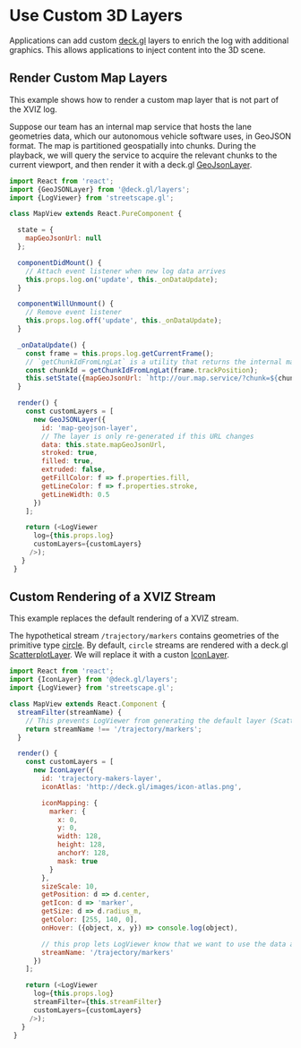 # Use Custom 3D Layers

Applications can add custom [deck.gl](deck.gl) layers to enrich the log with additional graphics. This allows applications to inject content into the 3D scene.

## Render Custom Map Layers

This example shows how to render a custom map layer that is not part of the XVIZ log.

Suppose our team has an internal map service that hosts the lane geometries data, which our autonomous vehicle software uses, in GeoJSON format. The map is partitioned geospatially into chunks. During the playback, we will query the service to acquire the relevant chunks to the current viewport, and then render it with a deck.gl [GeoJsonLayer](http://deck.gl/#/documentation/deckgl-api-reference/layers/geojson-layer). 

```js
import React from 'react';
import {GeoJSONLayer} from '@deck.gl/layers';
import {LogViewer} from 'streetscape.gl';

class MapView extends React.PureComponent {

  state = {
    mapGeoJsonUrl: null
  };

  componentDidMount() {
    // Attach event listener when new log data arrives
    this.props.log.on('update', this._onDataUpdate);
  }

  componentWillUnmount() {
    // Remove event listener
    this.props.log.off('update', this._onDataUpdate);
  }

  _onDataUpdate() {
    const frame = this.props.log.getCurrentFrame();
    // `getChunkIdFromLngLat` is a utility that returns the internal map id from [longitude, latitude]
    const chunkId = getChunkIdFromLngLat(frame.trackPosition);
    this.setState({mapGeoJsonUrl: `http://our.map.service/?chunk=${chunkId}`});
  }

  render() {
    const customLayers = [
      new GeoJSONLayer({
        id: 'map-geojson-layer',
        // The layer is only re-generated if this URL changes
        data: this.state.mapGeoJsonUrl,
        stroked: true,
        filled: true,
        extruded: false,
        getFillColor: f => f.properties.fill,
        getLineColor: f => f.properties.stroke,
        getLineWidth: 0.5
      })
    ];

    return (<LogViewer
      log={this.props.log}
      customLayers={customLayers}
     />);
   }
 }
```


## Custom Rendering of a XVIZ Stream

This example replaces the default rendering of a XVIZ stream.

The hypothetical stream `/trajectory/markers` contains geometries of the primitive type [circle](https://github.com/uber/xviz/blob/master/docs/protocol-schema/geometry-primitives.md#circle-primitive). By default, `circle` streams are rendered with a deck.gl [ScatterplotLayer](http://deck.gl/#/documentation/deckgl-api-reference/layers/scatterplot-layer). We will replace it with a custon [IconLayer](http://deck.gl/#/documentation/deckgl-api-reference/layers/icon-layer).

```js
import React from 'react';
import {IconLayer} from '@deck.gl/layers';
import {LogViewer} from 'streetscape.gl';

class MapView extends React.Component {
  streamFilter(streamName) {
    // This prevents LogViewer from generating the default layer (ScatterplotLayer) for this stream
    return streamName !== '/trajectory/markers';
  }

  render() {
    const customLayers = [
      new IconLayer({
        id: 'trajectory-makers-layer',
        iconAtlas: 'http://deck.gl/images/icon-atlas.png',

        iconMapping: {
          marker: {
            x: 0,
            y: 0,
            width: 128,
            height: 128,
            anchorY: 128,
            mask: true
          }
        },
        sizeScale: 10,
        getPosition: d => d.center,
        getIcon: d => 'marker',
        getSize: d => d.radius_m,
        getColor: [255, 140, 0],
        onHover: ({object, x, y}) => console.log(object),

        // this prop lets LogViewer know that we want to use the data and coordinate system of the specified stream
        streamName: '/trajectory/markers'
      })
    ];

    return (<LogViewer
      log={this.props.log}
      streamFilter={this.streamFilter}
      customLayers={customLayers}
     />);
   }
 }
```
